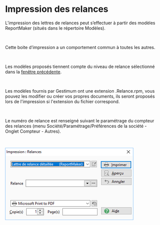 # Impression des relances

L’impression des lettres de relances peut s’effectuer à partir des modèles 
 ReportMaker (situés dans le répertoire Modèles).


 


Cette boite d’impression a un comportement commun à toutes les autres.


 


Les modèles proposés tiennent compte du niveau de relance sélectionné 
 dans la [fenêtre 
 précédente](../../../Relances/RelancesAZ/RelancesAZ.md).


 


Les modèles fournis par Gestimum ont une extension .Relance.rpm, vous 
 pouvez les modifier ou créer vos propres documents, ils seront proposés 
 lors de l'impression si l'extension du fichier correspond.


 


Le numéro de relance est renseigné suivant le 
 paramétrage du compteur des relances (menu Société/Paramétrage/Préférences 
 de la société - Onglet Compteur - Autres).


 


![](../../../assets/images/Relancer/Impressions/1/Filtres.png)
